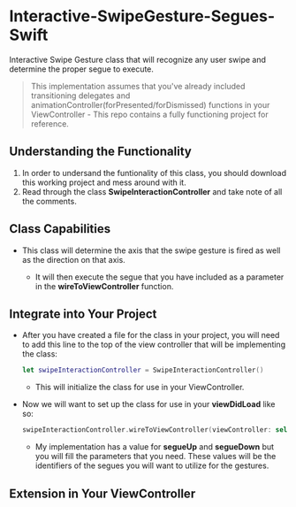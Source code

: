 # Interactive-SwipeGesture-Segues-Swift
Interactive Swipe Gesture class that will recognize any user swipe and determine the proper segue to execute.


> This implementation assumes that you've already included transitioning delegates and animationController(forPresented/forDismissed) functions in your ViewController - This repo contains a fully functioning project for reference.

## Understanding the Functionality

1. In order to undersand the funtionality of this class, you should download this working project and mess around with it. 
2. Read through the class **SwipeInteractionController** and take note of all the comments.

## Class Capabilities

* This class will determine the axis that the swipe gesture is fired as well as the direction on that axis.

   * It will then execute the segue that you have included as a parameter in the **wireToViewController** function.

## Integrate into Your Project

* After you have created a file for the class in your project, you will need to add this line to the top of the view controller that will be implementing the class:

    ```swift
    let swipeInteractionController = SwipeInteractionController()
    ```
    * This will initialize the class for use in your ViewController.

* Now we will want to set up the class for use in your **viewDidLoad** like so:

	```swift
	swipeInteractionController.wireToViewController(viewController: self, segueUp: "showSignUp", segueDown: "showLogin", segueLeft: nil, segueRight: nil)
	```
	* My implementation has a value for **segueUp** and **segueDown** but you will fill the parameters that you need. These values will be the identifiers of the segues you will want to utilize for the gestures.

## Extension in Your ViewController






